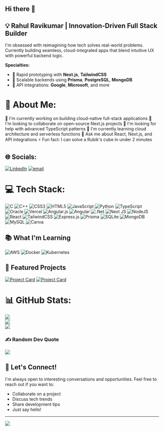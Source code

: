 ## Hi there 👋

## 💡 Rahul Ravikumar | Innovation-Driven Full Stack Builder

I'm obsessed with reimagining how tech solves real-world problems.  
Currently building seamless, cloud-integrated apps that blend intuitive UX with powerful backend logic.

**Specialties:**
- 🚀 Rapid prototyping with **Next.js**, **TailwindCSS**
- 🧠 Scalable backends using **Prisma**, **PostgreSQL**, **MongoDB**
- 🔌 API integrations: **Google**, **Microsoft**, and more

# 💫 About Me:
🔭 I'm currently working on building cloud-native full-stack applications
👯 I'm looking to collaborate on open-source Next.js projects
🤝 I'm looking for help with advanced TypeScript patterns
🌱 I'm currently learning cloud architecture and serverless functions
💬 Ask me about React, Next.js, and API integrations
⚡ Fun fact: I can solve a Rubik's cube in under 2 minutes

## 🌐 Socials:
[![LinkedIn](https://img.shields.io/badge/LinkedIn-%230077B5.svg?logo=linkedin&logoColor=white)](https://linkedin.com/in/RahulRavikumar) [![email](https://img.shields.io/badge/Email-D14836?logo=gmail&logoColor=white)](mailto:rahulravi0574@gmail.com) 

# 💻 Tech Stack:
![C](https://img.shields.io/badge/c-%2300599C.svg?style=flat&logo=c&logoColor=white) ![C++](https://img.shields.io/badge/c++-%2300599C.svg?style=flat&logo=c%2B%2B&logoColor=white) ![CSS3](https://img.shields.io/badge/css3-%231572B6.svg?style=flat&logo=css3&logoColor=white) ![HTML5](https://img.shields.io/badge/html5-%23E34F26.svg?style=flat&logo=html5&logoColor=white) ![JavaScript](https://img.shields.io/badge/javascript-%23323330.svg?style=flat&logo=javascript&logoColor=%23F7DF1E) ![Python](https://img.shields.io/badge/python-3670A0?style=flat&logo=python&logoColor=ffdd54) ![TypeScript](https://img.shields.io/badge/typescript-%23007ACC.svg?style=flat&logo=typescript&logoColor=white) ![Oracle](https://img.shields.io/badge/Oracle-F80000?style=flat&logo=oracle&logoColor=white) ![Vercel](https://img.shields.io/badge/vercel-%23000000.svg?style=flat&logo=vercel&logoColor=white) ![Angular.js](https://img.shields.io/badge/angular.js-%23E23237.svg?style=flat&logo=angularjs&logoColor=white) ![Angular](https://img.shields.io/badge/angular-%23DD0031.svg?style=flat&logo=angular&logoColor=white) ![.Net](https://img.shields.io/badge/.NET-5C2D91?style=flat&logo=.net&logoColor=white) ![Next JS](https://img.shields.io/badge/Next-black?style=flat&logo=next.js&logoColor=white) ![NodeJS](https://img.shields.io/badge/node.js-6DA55F?style=flat&logo=node.js&logoColor=white) ![React](https://img.shields.io/badge/react-%2320232a.svg?style=flat&logo=react&logoColor=%2361DAFB) ![TailwindCSS](https://img.shields.io/badge/tailwindcss-%2338B2AC.svg?style=flat&logo=tailwind-css&logoColor=white) ![Express.js](https://img.shields.io/badge/express.js-%23404d59.svg?style=flat&logo=express&logoColor=%2361DAFB) ![Prisma](https://img.shields.io/badge/Prisma-3982CE?style=flat&logo=Prisma&logoColor=white) ![SQLite](https://img.shields.io/badge/sqlite-%2307405e.svg?style=flat&logo=sqlite&logoColor=white) ![MongoDB](https://img.shields.io/badge/MongoDB-%234ea94b.svg?style=flat&logo=mongodb&logoColor=white) ![MySQL](https://img.shields.io/badge/mysql-4479A1.svg?style=flat&logo=mysql&logoColor=white) ![Canva](https://img.shields.io/badge/Canva-%2300C4CC.svg?style=flat&logo=Canva&logoColor=white)

## 📚 What I'm Learning

![AWS](https://img.shields.io/badge/AWS-%23FF9900.svg?style=for-the-badge&logo=amazon-aws&logoColor=white) ![Docker](https://img.shields.io/badge/docker-%230db7ed.svg?style=for-the-badge&logo=docker&logoColor=white) ![Kubernetes](https://img.shields.io/badge/kubernetes-%23326ce5.svg?style=for-the-badge&logo=kubernetes&logoColor=white)

## 🚀 Featured Projects

[![Project Card](https://github-readme-stats.vercel.app/api/pin/?username=RahulRavikumar0574&repo=baldsphere&theme=cobalt)](https://github.com/RahulRavikumar0574/your-best-repo)
[![Project Card](https://github-readme-stats.vercel.app/api/pin/?username=RahulRavikumar0574&Hotel_Management&theme=cobalt)](https://github.com/RahulRavikumar0574/your-second-best-repo)

# 📊 GitHub Stats:
![](https://github-readme-stats.vercel.app/api?username=RahulRavikumar0574&theme=cobalt&hide_border=false&include_all_commits=false&count_private=false)<br/>
![](https://nirzak-streak-stats.vercel.app/?user=RahulRavikumar0574&theme=cobalt&hide_border=false)<br/>
![](https://github-readme-stats.vercel.app/api/top-langs/?username=RahulRavikumar0574&theme=cobalt&hide_border=false&include_all_commits=false&count_private=false&layout=compact)

### ✍️ Random Dev Quote
![](https://quotes-github-readme.vercel.app/api?type=horizontal&theme=radical)

## 🤝 Let's Connect!

I'm always open to interesting conversations and opportunities. Feel free to reach out if you want to:
- Collaborate on a project
- Discuss tech trends
- Share development tips
- Just say hello!

---
[![](https://visitcount.itsvg.in/api?id=RahulRavikumar0574&icon=0&color=0)](https://visitcount.itsvg.in)

<!-- Proudly created with GPRM ( https://gprm.itsvg.in ) -->
